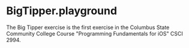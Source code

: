 # BigTipper.playground
The Big Tipper exercise is the first exercise in the Columbus State Community College Course "Programming Fundamentals for iOS" 
CSCI 2994.
